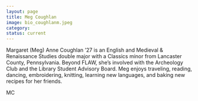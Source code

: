 ```yaml
---
layout: page
title: Meg Coughlan
image: bio_coughlanm.jpeg
category:
status: current
---
```


Margaret (Meg) Anne Coughlan ’27 is an English and Medieval & Renaissance Studies double major with a Classics minor from Lancaster County, Pennsylvania. Beyond FLAW, she’s involved with the Archeology Club and the Library Student Advisory Board. Meg enjoys traveling, reading, dancing, embroidering, knitting, learning new languages, and baking new recipes for her friends.

MC
